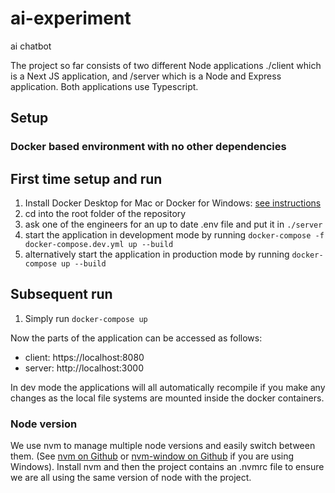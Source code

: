# ai-experiment
ai chatbot

The project so far consists of two different Node applications ./client which is a Next JS application, and /server which is a Node and Express application. Both applications use Typescript.

## Setup

### Docker based environment with no other dependencies

## First time setup and run
1. Install Docker Desktop for Mac or Docker for Windows: [see instructions](https://docs.docker.com/desktop/install/mac-install/)
2. cd into the root folder of the repository
3. ask one of the engineers for an up to date .env file and put it in `./server`
4. start the application in development mode by running `docker-compose -f docker-compose.dev.yml up --build`
5. alternatively start the application in production mode by running `docker-compose up --build`

## Subsequent run
1. Simply run `docker-compose up`

Now the parts of the application can be accessed as follows:

- client: https://localhost:8080
- server: http://localhost:3000

In dev mode the applications will all automatically recompile if you make any changes as the local file systems are mounted inside the docker containers.

### Node version

We use nvm to manage multiple node versions and easily switch between them.
(See [nvm on Github](https://github.com/nvm-sh/nvm) or [nvm-window on Github](https://github.com/coreybutler/nvm-windows) if you are using Windows). Install nvm and then the project contains an .nvmrc file to ensure we are all using the same version of node with the project.